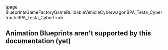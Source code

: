 \page BlueprintsGameFactoryGameBuildableVehicleCyberwagonBPA_Testa_Cybertruck BPA_Testa_Cybertruck
## Animation Blueprints aren't supported by this documentation (yet)
